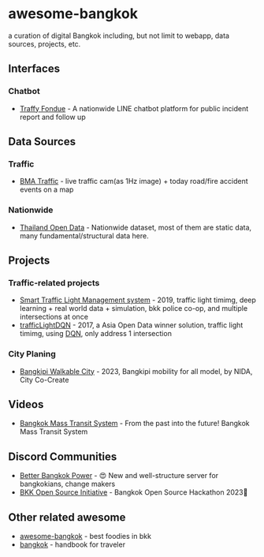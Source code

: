 # awesome-bangkok
a curation of digital Bangkok including, but not limit to webapp, data sources, projects, etc. 

## Interfaces
### Chatbot
- [Traffy Fondue](https://www.traffy.in.th/) - A nationwide LINE chatbot platform for public incident report and follow up

## Data Sources
### Traffic
- [BMA Traffic](http://www.bmatraffic.com/index.aspx) - live traffic cam(as 1Hz image) + today road/fire accident events on a map

### Nationwide
- [Thailand Open Data](https://data.go.th/) - Nationwide dataset, most of them are static data, many fundamental/structural data here. 

## Projects
### Traffic-related projects
- [Smart Traffic Light Management system](https://github.com/wasdee/Smart-Traffic-Light-Management) - 2019, traffic light timimg, deep learning + real world data + simulation, bkk police co-op, and multiple intersections at once
- [trafficLightDQN](https://github.com/wasdee/trafficLightDQN) - 2017, a Asia Open Data winner solution, traffic light timimg, using [DQN](https://medium.com/kosate/dqn-deep-learning-%E0%B8%AA%E0%B8%B2%E0%B8%A1%E0%B8%B2%E0%B8%A3%E0%B8%96%E0%B9%80%E0%B8%A5%E0%B9%88%E0%B8%99%E0%B9%80%E0%B8%81%E0%B8%A1-atari-%E0%B9%80%E0%B8%AD%E0%B8%B2%E0%B8%8A%E0%B8%99%E0%B8%B0%E0%B8%A1%E0%B8%99%E0%B8%B8%E0%B8%A9%E0%B8%A2%E0%B9%8C-29-%E0%B9%80%E0%B8%81%E0%B8%A1-%E0%B9%82%E0%B8%94%E0%B8%A2%E0%B9%83%E0%B8%8A%E0%B9%89-model-%E0%B9%80%E0%B8%AB%E0%B8%A1%E0%B8%B7%E0%B8%AD%E0%B8%99%E0%B9%80%E0%B8%94%E0%B8%B4%E0%B8%A1%E0%B9%84%E0%B8%94%E0%B9%89%E0%B8%AD%E0%B8%A2%E0%B9%88%E0%B8%B2%E0%B8%87%E0%B9%84%E0%B8%A3-part-87477c33af96), only address 1 intersection

### City Planing 
- [Bangkipi Walkable City](https://drive.google.com/file/d/1UQjcnili9zaHorY1kZ6x4iO06wP_aFSZ/view) - 2023, Bangkipi mobility for all model, by NIDA, City Co-Create 

## Videos
- [Bangkok Mass Transit System](https://www.youtube.com/watch?v=i3sFfqq3N4Q) - From the past into the future! Bangkok Mass Transit System

## Discord Communities
- [Better Bangkok Power](https://discord.gg/HCfQcjwT) - 😍 New and well-structure server for bangkokians, change makers
- [BKK Open Source Initiative](https://discord.gg/s4jaTxgw) - Bangkok Open Source Hackathon 2023💫

## Other related awesome
- [awesome-bangkok](https://github.com/jakshi/awesome-bangkok) - best foodies in bkk
- [bangkok](https://github.com/supatake/bangkok) - handbook for traveler
